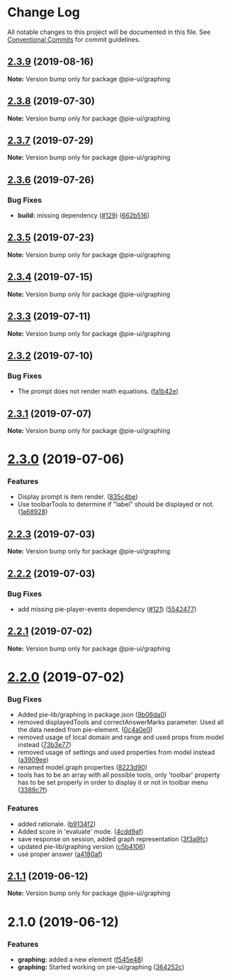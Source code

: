 # Change Log

All notable changes to this project will be documented in this file.
See [Conventional Commits](https://conventionalcommits.org) for commit guidelines.

## [2.3.9](https://github.com/pie-framework/pie-ui/compare/@pie-ui/graphing@2.3.8...@pie-ui/graphing@2.3.9) (2019-08-16)

**Note:** Version bump only for package @pie-ui/graphing





## [2.3.8](https://github.com/pie-framework/pie-ui/compare/@pie-ui/graphing@2.3.7...@pie-ui/graphing@2.3.8) (2019-07-30)

**Note:** Version bump only for package @pie-ui/graphing





## [2.3.7](https://github.com/pie-framework/pie-ui/compare/@pie-ui/graphing@2.3.6...@pie-ui/graphing@2.3.7) (2019-07-29)

**Note:** Version bump only for package @pie-ui/graphing





## [2.3.6](https://github.com/pie-framework/pie-ui/compare/@pie-ui/graphing@2.3.5...@pie-ui/graphing@2.3.6) (2019-07-26)


### Bug Fixes

* **build:** missing dependency ([#129](https://github.com/pie-framework/pie-ui/issues/129)) ([662b516](https://github.com/pie-framework/pie-ui/commit/662b516))





## [2.3.5](https://github.com/pie-framework/pie-ui/compare/@pie-ui/graphing@2.3.4...@pie-ui/graphing@2.3.5) (2019-07-23)

**Note:** Version bump only for package @pie-ui/graphing





## [2.3.4](https://github.com/pie-framework/pie-ui/compare/@pie-ui/graphing@2.3.3...@pie-ui/graphing@2.3.4) (2019-07-15)

**Note:** Version bump only for package @pie-ui/graphing





## [2.3.3](https://github.com/pie-framework/pie-ui/compare/@pie-ui/graphing@2.3.2...@pie-ui/graphing@2.3.3) (2019-07-11)

**Note:** Version bump only for package @pie-ui/graphing





## [2.3.2](https://github.com/pie-framework/pie-ui/compare/@pie-ui/graphing@2.3.1...@pie-ui/graphing@2.3.2) (2019-07-10)


### Bug Fixes

* The prompt does not render math equations. ([fa1b42e](https://github.com/pie-framework/pie-ui/commit/fa1b42e))





## [2.3.1](https://github.com/pie-framework/pie-ui/compare/@pie-ui/graphing@2.3.0...@pie-ui/graphing@2.3.1) (2019-07-07)

**Note:** Version bump only for package @pie-ui/graphing





# [2.3.0](https://github.com/pie-framework/pie-ui/compare/@pie-ui/graphing@2.2.3...@pie-ui/graphing@2.3.0) (2019-07-06)


### Features

* Display prompt is item render. ([835c4be](https://github.com/pie-framework/pie-ui/commit/835c4be))
* Use toolbarTools to determine if "label" should be displayed or not. ([1a68928](https://github.com/pie-framework/pie-ui/commit/1a68928))





## [2.2.3](https://github.com/pie-framework/pie-ui/compare/@pie-ui/graphing@2.2.2...@pie-ui/graphing@2.2.3) (2019-07-03)

**Note:** Version bump only for package @pie-ui/graphing





## [2.2.2](https://github.com/pie-framework/pie-ui/compare/@pie-ui/graphing@2.2.1...@pie-ui/graphing@2.2.2) (2019-07-03)


### Bug Fixes

* add missing pie-player-events dependency ([#121](https://github.com/pie-framework/pie-ui/issues/121)) ([5542477](https://github.com/pie-framework/pie-ui/commit/5542477))





## [2.2.1](https://github.com/pie-framework/pie-ui/compare/@pie-ui/graphing@2.2.0...@pie-ui/graphing@2.2.1) (2019-07-02)

**Note:** Version bump only for package @pie-ui/graphing





# [2.2.0](https://github.com/pie-framework/pie-ui/compare/@pie-ui/graphing@2.1.1...@pie-ui/graphing@2.2.0) (2019-07-02)


### Bug Fixes

* Added pie-lib/graphing in package.json ([9b06da0](https://github.com/pie-framework/pie-ui/commit/9b06da0))
* removed displayedTools and correctAnswerMarks parameter. Used all the data needed from pie-element. ([0c4a0e0](https://github.com/pie-framework/pie-ui/commit/0c4a0e0))
* removed usage of local domain and range and used props from model instead ([73b3e77](https://github.com/pie-framework/pie-ui/commit/73b3e77))
* removed usage of settings and used properties from model instead ([a3909ee](https://github.com/pie-framework/pie-ui/commit/a3909ee))
* renamed model.graph properties ([8223d90](https://github.com/pie-framework/pie-ui/commit/8223d90))
* tools has to be an array with all possible tools, only 'toolbar' property has to be set properly in order to display it or not in toolbar menu ([3389c7f](https://github.com/pie-framework/pie-ui/commit/3389c7f))


### Features

* added rationale. ([b9134f2](https://github.com/pie-framework/pie-ui/commit/b9134f2))
* Added score in 'evaluate' mode. ([4cdd9af](https://github.com/pie-framework/pie-ui/commit/4cdd9af))
* save response on session, added graph representation ([3f3a9fc](https://github.com/pie-framework/pie-ui/commit/3f3a9fc))
* updated pie-lib/graphing version ([c5b4106](https://github.com/pie-framework/pie-ui/commit/c5b4106))
* use proper answer ([a4180af](https://github.com/pie-framework/pie-ui/commit/a4180af))





## [2.1.1](https://github.com/pie-framework/pie-ui/compare/@pie-ui/graphing@2.1.0...@pie-ui/graphing@2.1.1) (2019-06-12)

**Note:** Version bump only for package @pie-ui/graphing





# 2.1.0 (2019-06-12)


### Features

* **graphing:** added a new element ([f545e48](https://github.com/pie-framework/pie-ui/commit/f545e48))
* **graphing:** Started working on pie-ui/graphing ([364252c](https://github.com/pie-framework/pie-ui/commit/364252c))
